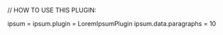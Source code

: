 // HOW TO USE THIS PLUGIN:

ipsum = <PLUGIN>
ipsum.plugin = LoremIpsumPlugin
ipsum.data.paragraphs = 10